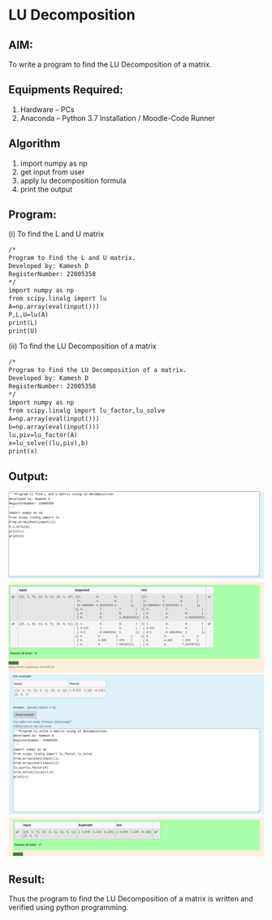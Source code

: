 # LU Decomposition 

## AIM:
To write a program to find the LU Decomposition of a matrix.

## Equipments Required:
1. Hardware – PCs
2. Anaconda – Python 3.7 Installation / Moodle-Code Runner

## Algorithm
1. import numpy as np
2. get input from user
3. apply lu decomposition formula
4. print the output

## Program:
(i) To find the L and U matrix
```
/*
Program to find the L and U matrix.
Developed by: Kamesh D
RegisterNumber: 22005358
*/
import numpy as np
from scipy.linalg import lu
A=np.array(eval(input()))
P,L,U=lu(A)
print(L)
print(U)
```

(ii) To find the LU Decomposition of a matrix
```
/*
Program to find the LU Decomposition of a matrix.
Developed by: Kamesh D
RegisterNumber: 22005358
*/
import numpy as np
from scipy.linalg import lu_factor,lu_solve
A=np.array(eval(input()))
b=np.array(eval(input()))
lu,piv=lu_factor(A)
x=lu_solve((lu,piv),b)
print(x)
```

## Output:
![output](/Screenshot%20from%202023-01-11%2015-53-48.png)
![output](Screenshot%20from%202023-01-11%2015-54-04.png)


## Result:
Thus the program to find the LU Decomposition of a matrix is written and verified using python programming.

